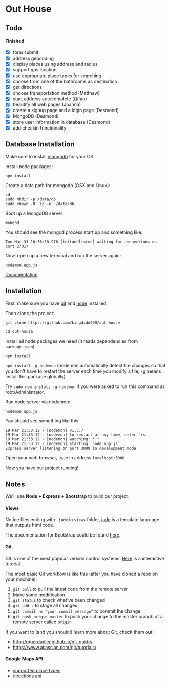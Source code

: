 # Out House

## Todo

#### Finished
- [x] form submit
- [x] address geocoding
- [x] display places using address and radius
- [x] support gps location
- [x] use appropriate place types for searching
- [x] choose from one of the bathrooms as destination
- [x] get directions
- [x] choose transportation method (Matthew)
- [x] start address autocomplete (Qifan)
- [x] beautify all web pages (Joanna)
- [x] create a signup page and a login page (Desmond)
- [x] MongoDB (Desmond)
- [x] store user information in database (Desmond)
- [x] add checkin functionality

## Database Installation

Make sure to install [mongodb](http://docs.mongodb.org/manual/installation/) for your OS.

Install node packages:

`npm install`

Create a data path for mongodb (OSX and Linux):

```
cd
sudo mkdir -p /data/db
sudo chown -R `id -u` /data/db
```

Boot up a MongoDB server:

`mongod`

You should see the mongod process start up and something like:

`Tue Mar 31 10:36:10.976 [initandlisten] waiting for connections on port 27017`

Now, open up a new terminal and run the server again:

`nodemon app.js`

[Documentation](https://github.com/mongodb/node-mongodb-native)

## Installation

First, make sure you have [git](http://git-scm.com/downloads) and [node](https://nodejs.org/) installed.

Then clone the project:

`git clone https://github.com/kingdido999/out-house`

`cd out-house`

Install all node packages we need (it reads dependencies from `package.json`):

`npm install`

`npm install -g nodemon` (nodemon automatically detect file changes so that you don't have to restart the server each time you modify a file, -g means install this package globally)

Try `sudo npm install -g nodemon` if you were asked to run this command as root/Administrator.

Run node server via nodemon:

`nodemon app.js`

You should see something like this:

```
19 Mar 21:33:12 - [nodemon] v1.3.7
19 Mar 21:33:12 - [nodemon] to restart at any time, enter `rs`
19 Mar 21:33:12 - [nodemon] watching: *.*
19 Mar 21:33:12 - [nodemon] starting `node app.js`
Express server listening on port 3000 in development mode
```

Open your web browser, type in address `localhost:3000`

Now you have our project running!

## Notes

We'll use **Node + Express + Bootstrap** to build our project.

#### Views

Notice files ending with `.jade` in `views` folder, [jade](http://jade-lang.com/) is a template language that outputs html code.

The documentation for Bootstrap could be found [here](http://getbootstrap.com/css/).

#### Git

Git is one of the most popular version control systems. [Here](https://try.github.io/levels/1/challenges/1) is a interactive tutorial.

The most basic Git workflow is like this (after you have cloned a repo on your machine):

1. `git pull` to pull the latest code from the remote server
2. Make some modification.
3. `git status` to check what've been changed
4. `git add .` to stage all changes
5. `git commit -m "your commit message"` to commit the change
6. `git push origin master` to push your change to the master branch of a remote server called `origin`

If you want to (and you should!) learn more about Git, check them out:

- http://rogerdudler.github.io/git-guide/
- https://www.atlassian.com/git/tutorials/

#### Google Maps API

- [supported place types](https://developers.google.com/places/supported_types)
- [directions api](https://developers.google.com/maps/documentation/directions/)
